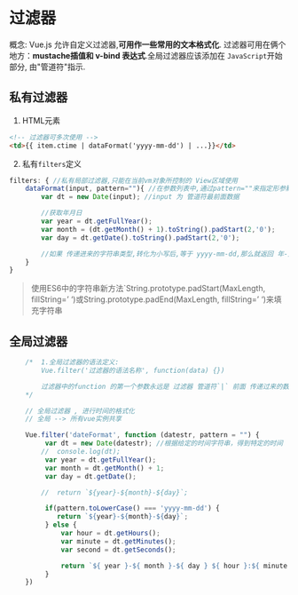 # 过滤器
概念: Vue.js 允许自定义过滤器,**可用作一些常用的文本格式化**. 过滤器可用在俩个地方：**mustache插值和 v-bind 表达式**.全局过滤器应该添加在 `JavaScript`开始部分, 由"管道符"指示.

## 私有过滤器
1. HTML元素
```html
<!-- 过滤器可多次使用 -->
<td>{{ item.ctime | dataFormat('yyyy-mm-dd') | ...}}</td>
```
2. 私有`filters`定义
```js
filters: { //私有局部过滤器,只能在当前vm对象所控制的 View区域使用
    dataFormat(input, pattern=""){ //在参数列表中,通过pattern=""来指定形参默认值，防止报错
        var dt = new Date(input); //input 为 管道符最前面数据

        //获取年月日
        var year = dt.getFullYear();
        var month = (dt.getMonth() + 1).toString().padStart(2,'0');
        var day = dt.getDate().toString().padStart(2,'0');

        //如果 传递进来的字符串类型,转化为小写后,等于 yyyy-mm-dd,那么就返回 年-月-日 
    }
}
```
> 使用ES6中的字符串新方法`String.prototype.padStart(MaxLength, fillString=’ ‘)或String.prototype.padEnd(MaxLength, fillString=’ ‘)来填充字符串
## 全局过滤器
```js
    /*  1.全局过滤器的语法定义:
        Vue.filter('过滤器的语法名称', function(data) {})

        过滤器中的function 的第一个参数永远是 过滤器 管道符`|` 前面 传递过来的数据 
    */

    // 全局过滤器 , 进行时间的格式化
    // 全局 --> 所有vue实例共享

    Vue.filter('dateFormat', function (datestr, pattern = "") {
         var dt = new Date(datestr); //根据给定的时间字符串，得到特定的时间
        //  console.log(dt);
         var year = dt.getFullYear();
         var month = dt.getMonth() + 1;
         var day = dt.getDate(); 

        //  return `${year}-${month}-${day}`;

         if(pattern.toLowerCase() === 'yyyy-mm-dd') {
            return `${year}-${month}-${day}`;
         } else {
             var hour = dt.getHours();
             var minute = dt.getMinutes();
             var second = dt.getSeconds();

             return `${ year }-${ month }-${ day } ${ hour }:${ minute }:${ second }`;
         }
    })
```
